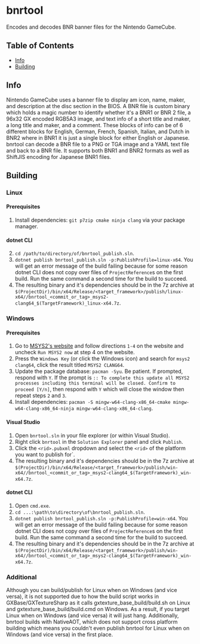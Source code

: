 # bnrtool
Encodes and decodes BNR banner files for the Nintendo GameCube.

## Table of Contents
- [Info](#info)
- [Building](#building)

## Info
Nintendo GameCube uses a banner file to display am icon, name, maker, and description at the disc section in the BIOS. A BNR file is custom binary which holds a magic number to identify whether it's a BNR1 or BNR 2 file, a 96x32 GX encoded RGB5A3 image, and text info of a short title and maker, a long title and maker, and a comment. These blocks of info can be of 6 different blocks for English, German, French, Spanish, Italian, and Dutch in BNR2 where in BNR1 it is just a single block for either English or Japanese. bnrtool can decode a BNR file to a PNG or TGA image and a YAML text file and back to a BNR file. It supports both BNR1 and BNR2 formats as well as ShiftJIS encoding for Japanese BNR1 files.

## Building

### Linux

#### Prerequisites
1. Install dependencies: `git p7zip cmake ninja clang` via your package manager.

#### dotnet CLI
2. `cd /path/to/directory/of/bnrtool_publish.sln`.
3. `dotnet publish bnrtool_publish.sln -p:PublishProfile=linux-x64`. You will get an error message of the build failing because for some reason dotnet CLI does not copy over files of `ProjectReference`s on the first build. Run the same command a second time for the build to succeed.
4. The resulting binary and it's dependencies should be in the 7z archive at `$(ProjectDir)/bin/x64/Release/<target_framework>/publish/linux-x64//bnrtool_<commit_or_tag>_msys2-clang64_$(TargetFramework)_linux-x64.7z`.

### Windows

#### Prerequisites
1. Go to [MSYS2's website](https://www.msys2.org) and follow directions `1-4` on the website and uncheck `Run MSYS2 now` at step 4 on the website.
2. Press the `Windows Key` (or click the Windows icon) and search for `msys2 clang64`, click the result titled `MSYS2 CLANG64`.
3. Update the package database: `pacman -Syu`. Be patient. If prompted, respond with `Y`. If the prompt is `:: To complete this update all MSYS2 processes including this terminal will be closed. Confirm to proceed [Y/n]`, then respond with `Y` which will close the window then repeat steps `2` and `3`.
4. Install dependencies: `pacman -S mingw-w64-clang-x86_64-cmake mingw-w64-clang-x86_64-ninja mingw-w64-clang-x86_64-clang`.

#### Visual Studio
1. Open `bnrtool.sln` in your file explorer (or within Visual Studio).
2. Right click `bnrtool` in the `Solution Explorer` panel and click `Publish`.
3. Click the `<rid>.pubxml` dropdown and select the `<rid>` of the platform you want to publish for`.
4. The resulting binary and it's dependencies should be in the 7z archive at `$(ProjectDir)/bin/x64/Release/<target_framework>/publish/win-x64//bnrtool_<commit_or_tag>_msys2-clang64_$(TargetFramework)_win-x64.7z`.

#### dotnet CLI
1. Open `cmd.exe`.
2. `cd ...:\path\to\directory\of\bnrtool_publish.sln`.
3. `dotnet publish bnrtool_publish.sln -p:PublishProfile=win-x64`. You will get an error message of the build failing because for some reason dotnet CLI does not copy over files of `ProjectReference`s on the first build. Run the same command a second time for the build to succeed.
4. The resulting binary and it's dependencies should be in the 7z archive at `$(ProjectDir)/bin/x64/Release/<target_framework>/publish/win-x64//bnrtool_<commit_or_tag>_msys2-clang64_$(TargetFramework)_win-x64.7z`.

### Additional
Although you can build/publish for Linux when on Windows (and vice versa), it is not supported due to how the build script works in GXBase/GXTextureSharp as it calls gxtexture_base_build/build.sh on Linux and gxtexture_base_build/build.cmd on Windows. As a result, if you target Linux when on Windows (and vice versa) it will just hang. Additionally, bnrtool builds with NativeAOT, which does not support cross platform building which means you couldn't even publish bnrtool for Linux when on Windows (and vice versa) in the first place.
